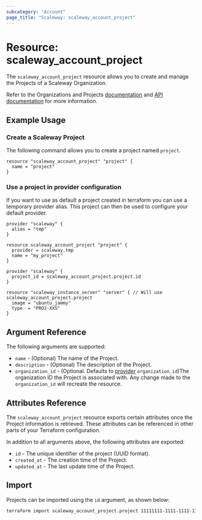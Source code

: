 ```yaml
---
subcategory: "Account"
page_title: "Scaleway: scaleway_account_project"
---
```


# Resource: scaleway_account_project

The `scaleway_account_project` resource allows you to create and manage the Projects of a Scaleway Organization.

Refer to the Organizations and Projects [documentation](https://www.scaleway.com/en/docs/identity-and-access-management/organizations-and-projects/) and [API documentation](https://www.scaleway.com/en/developers/api/account/project-api/) for more information.

## Example Usage

### Create a Scaleway Project

The following command allows you to create a project named `project`.

```hcl
resource "scaleway_account_project" "project" {
  name = "project"
}
```

### Use a project in provider configuration

If you want to use as default a project created in terraform you can use a temporary provider alias.
This project can then be used to configure your default provider.

```hcl
provider "scaleway" {
  alias = "tmp"
}

resource scaleway_account_project "project" {
  provider = scaleway.tmp
  name = "my_project"
}

provider "scaleway" {
  project_id = scaleway_account_project.project.id
}

resource "scaleway_instance_server" "server" { // Will use scaleway_account_project.project
  image = "ubuntu_jammy"
  type  = "PRO2-XXS"
}
```

## Argument Reference

The following arguments are supported:

- `name` - (Optional) The name of the Project.
- `description` - (Optional) The description of the Project.
- `organization_id` - (Optional. Defaults to [provider](../index.md#organization_id) `organization_id`)The organization ID the Project is associated with. Any change made to the `organization_id` will recreate the resource.

## Attributes Reference

The `scaleway_account_project` resource exports certain attributes once the Project information is retrieved. These attributes can be referenced in other parts of your Terraform configuration.

In addition to all arguments above, the following attributes are exported:

- `id` - The unique identifier of the project (UUID format).
- `created_at` - The creation time of the Project.
- `updated_at` - The last update time of the Project.

## Import

Projects can be imported using the `id` argument, as shown below:

```bash
terraform import scaleway_account_project.project 11111111-1111-1111-1111-111111111111
```
